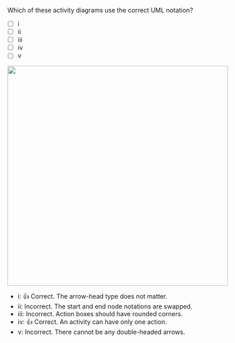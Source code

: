 <panel header="{{ icon_Q_A }} Which activity diagrams are correct?">
<question>

Which of these activity diagrams use the correct UML notation?

- [ ] i 
- [ ] ii
- [ ] iii
- [ ] iv
- [ ] v

<img src="{{baseUrl}}/uml/activityDiagrams/basicNotations/linearPaths/images/q-correctNotation.png" width="500" />
<p/>

<div slot="answer">

* i: :+1: Correct. The arrow-head type does not matter. 
* ii: Incorrect. The start and end node notations are swapped.
* iii: Incorrect. Action boxes should have rounded corners.
* iv: :+1: Correct. An activity can have only one action.
* v: Incorrect. There cannot be any double-headed arrows.

</div>
</question>
</panel>
